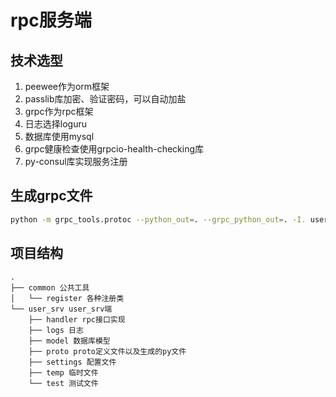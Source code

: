 # rpc服务端

## 技术选型
1. peewee作为orm框架
2. passlib库加密、验证密码，可以自动加盐
3. grpc作为rpc框架
4. 日志选择loguru
5. 数据库使用mysql
6. grpc健康检查使用grpcio-health-checking库
7. py-consul库实现服务注册


## 生成grpc文件
```bash
python -m grpc_tools.protoc --python_out=. --grpc_python_out=. -I. user.proto
```

## 项目结构
    .
    ├── common 公共工具
    │   └── register 各种注册类
    └── user_srv user_srv端
        ├── handler rpc接口实现
        ├── logs 日志
        ├── model 数据库模型
        ├── proto proto定义文件以及生成的py文件
        ├── settings 配置文件
        ├── temp 临时文件
        └── test 测试文件

